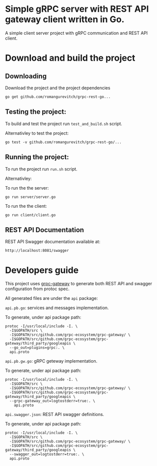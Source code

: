 # Simple gRPC server with REST API gateway client written in Go.
A simple client server project with gRPC communication and REST API client. 

# Download and build the project  

## Downloading 
Download the project and the project dependencies

`go get github.com/romangurevitch/grpc-rest-go...`

## Testing the project:
To build and test the project run `test_and_build.sh` script.

Alternativley to test the project:

`go test -v github.com/romangurevitch/grpc-rest-go/...`

## Running the project:
To run the project run `run.sh` script.

Alternativley: 

To run the the server: 

`go run server/server.go`

To run the the client:

`go run client/client.go`

## REST API Documentation 
REST API Swagger documentation available at:

`http://localhost:8081/swagger`

# Developers guide
This project uses [grpc-gateway](https://github.com/grpc-ecosystem/grpc-gateway) to generate both REST API and swagger configuration from protoc spec. 

All generated files are under the `api` package:

`api.pb.go`: services and messages implementation. 

To generate, under api package path:
```
protoc -I/usr/local/include -I. \
  -I$GOPATH/src \
  -I$GOPATH/src/github.com/grpc-ecosystem/grpc-gateway/ \
  -I$GOPATH/src/github.com/grpc-ecosystem/grpc-gateway/third_party/googleapis \
  --go_out=plugins=grpc:. \
  api.proto
```

`api.pb.gw.go`: gRPC geteway implementation.

To generate, under api package path:
```
protoc -I/usr/local/include -I. \
  -I$GOPATH/src \
  -I$GOPATH/src/github.com/grpc-ecosystem/grpc-gateway/ \
  -I$GOPATH/src/github.com/grpc-ecosystem/grpc-gateway/third_party/googleapis \
  --grpc-gateway_out=logtostderr=true:. \
	api.proto
```

`api.swagger.json`: REST API swagger definitions.

To generate, under api package path:
```
protoc -I/usr/local/include -I. \
  -I$GOPATH/src \
  -I$GOPATH/src/github.com/grpc-ecosystem/grpc-gateway/ \
  -I$GOPATH/src/github.com/grpc-ecosystem/grpc-gateway/third_party/googleapis \
  --swagger_out=logtostderr=true:. \
  api.proto	
```



